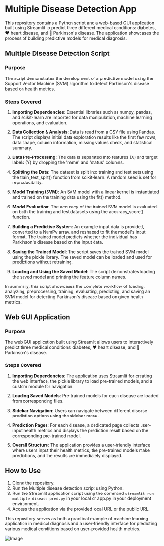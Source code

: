 # Multiple Disease Detection App

This repository contains a Python script and a web-based GUI application built using Streamlit to predict three different medical conditions: diabetes, ❤️ heart disease, and 👤 Parkinson's disease. The application showcases the process of building predictive models for medical diagnosis.

## Multiple Disease Detection Script

### Purpose
The script demonstrates the development of a predictive model using the Support Vector Machine (SVM) algorithm to detect Parkinson's disease based on health metrics.

### Steps Covered
1. **Importing Dependencies**: Essential libraries such as numpy, pandas, and scikit-learn are imported for data manipulation, machine learning operations, and evaluation.

2. **Data Collection & Analysis**: Data is read from a CSV file using Pandas. The script displays initial data exploration results like the first few rows, data shape, column information, missing values check, and statistical summary.

3. **Data Pre-Processing**: The data is separated into features (X) and target labels (Y) by dropping the 'name' and 'status' columns.

4. **Splitting the Data**: The dataset is split into training and test sets using the train_test_split() function from scikit-learn. A random seed is set for reproducibility.

5. **Model Training (SVM)**: An SVM model with a linear kernel is instantiated and trained on the training data using the fit() method.

6. **Model Evaluation**: The accuracy of the trained SVM model is evaluated on both the training and test datasets using the accuracy_score() function.

7. **Building a Predictive System**: An example input data is provided, converted to a NumPy array, and reshaped to fit the model's input format. The trained model predicts whether the individual has Parkinson's disease based on the input data.

8. **Saving the Trained Model**: The script saves the trained SVM model using the pickle library. The saved model can be loaded and used for predictions without retraining.

9. **Loading and Using the Saved Model**: The script demonstrates loading the saved model and printing the feature column names.

In summary, this script showcases the complete workflow of loading, analyzing, preprocessing, training, evaluating, predicting, and saving an SVM model for detecting Parkinson's disease based on given health metrics.

## Web GUI Application

### Purpose
The web GUI application built using Streamlit allows users to interactively predict three medical conditions: diabetes, ❤️ heart disease, and 👤 Parkinson's disease.

### Steps Covered
1. **Importing Dependencies**: The application uses Streamlit for creating the web interface, the pickle library to load pre-trained models, and a custom module for navigation.

2. **Loading Saved Models**: Pre-trained models for each disease are loaded from corresponding files.

3. **Sidebar Navigation**: Users can navigate between different disease prediction options using the sidebar menu.

4. **Prediction Pages**: For each disease, a dedicated page collects user-input health metrics and displays the prediction result based on the corresponding pre-trained model.

5. **Overall Structure**: The application provides a user-friendly interface where users input their health metrics, the pre-trained models make predictions, and the results are immediately displayed.

## How to Use

1. Clone the repository.
2. Run the Multiple disease detection script using Python.
3. Run the Streamlit application script using the command `streamlit run multiple disease pred.py` in your local or app.py in your deployment environment.
4. Access the application via the provided local URL or the public URL.

This repository serves as both a practical example of machine learning application in medical diagnosis and a user-friendly interface for predicting various medical conditions based on user-provided health metrics.

![Image](https://github.com/VedantMandre/Multiple-Disease-Prediction-/assets/114442140/b7b08823-3fb4-4f56-9e0d-54c70587f011)
